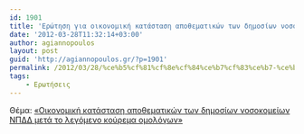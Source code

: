 ```yaml
---
id: 1901
title: 'Ερώτηση για οικονομική κατάσταση αποθεματικών των δημοσίων νοσοκομείων ΝΠΔΔ μετά το λεγόμενο κούρεμα ομολόγων 28-3-2012'
date: '2012-03-28T11:32:14+03:00'
author: agiannopoulos
layout: post
guid: 'http://agiannopoulos.gr/?p=1901'
permalink: /2012/03/28/%ce%b5%cf%81%cf%8e%cf%84%ce%b7%cf%83%ce%b7-%ce%b3%ce%b9%ce%b1-%ce%bf%ce%b9%ce%ba%ce%bf%ce%bd%ce%bf%ce%bc%ce%b9%ce%ba%ce%ae-%ce%ba%ce%b1%cf%84%ce%ac%cf%83%cf%84%ce%b1%cf%83%ce%b7-%ce%b1%cf%80%ce%bf/
tags:
    - Ερωτήσεις
---
```


Θέμα: [«Οικονομική κατάσταση αποθεματικών των δημοσίων νοσοκομείων ΝΠΔΔ μετά το λεγόμενο κούρεμα ομολόγων»](/wp-content/uploads/2012/04/cebfceb9cebacebfcebdcebfcebcceb9cebaceae-cebaceb1cf84ceaccf83cf84ceb1cf83ceb7-ceb1cf80cebfceb8ceb5cebcceb1cf84ceb9cebacf8ecebd-cf84.doc)